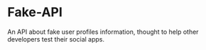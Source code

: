 # Fake-API
An API about fake user profiles information, thought to help other developers test their social apps.
